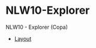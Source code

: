 # NLW10-Explorer
NLW10 - Explorer (Copa)

 - [Layout](https://www.figma.com/file/M3g373dDtTe2m8WWTlAVDq/Calendário-de-Jogos?node-id=0%3A1&t=Pul4crkXYpmyTPDe-0)